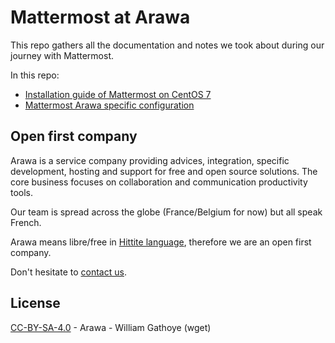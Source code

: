 # Mattermost at Arawa

This repo gathers all the documentation and notes we took about during our journey with Mattermost.

In this repo:

* [Installation guide of Mattermost on CentOS 7](mattermost-centos-7.md)
* [Mattermost Arawa specific configuration](mattermost-custom-config.md)

## Open first company

Arawa is a service company providing advices, integration, specific development, hosting and support for free and open source solutions. The core business focuses on collaboration and communication productivity tools.

Our team is spread across the globe (France/Belgium for now) but all speak French.

Arawa means libre/free in [Hittite language](https://en.wikipedia.org/wiki/Hittite_language), therefore we are an open first company.

Don't hesitate to [contact us](https://www.arawa.fr/contact/).

## License

[CC-BY-SA-4.0](LICENSE) - Arawa - William Gathoye (wget)
